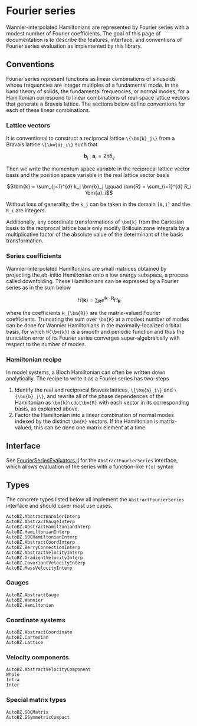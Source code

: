 # Fourier series

Wannier-interpolated Hamiltonians are represented by Fourier series with a
modest number of Fourier coefficients. The goal of this page of documentation is
to describe the features, interface, and conventions of Fourier series
evaluation as implemented by this library.

## Conventions

Fourier series represent functions as linear combinations of sinusoids whose
frequencies are integer multiples of a fundamental mode. In the band theory of
solids, the fundamental frequencies, or normal modes, for a Hamiltonian
correspond to linear combinations of real-space lattice vectors that generate a
Bravais lattice. The sections below define conventions for each of these linear
combinations.

### Lattice vectors
It is conventional to construct a reciprocal lattice ``\{\bm{b}_j\}`` from a
Bravais lattice ``\{\bm{a}_i\}`` such that 
```math
\bm{b}_j \cdot \bm{a}_i = 2\pi\delta_{ij}
```
Then we write the momentum space variable in the reciprocal lattice vector basis
and the position space variable in the real lattice vector basis
```math
\bm{k} = \sum_{j=1}^{d} k_j \bm{b}_j
\qquad
\bm{R} = \sum_{i=1}^{d} R_i \bm{a}_i
```
Without loss of generality, the ``k_j`` can be taken in the domain
``[0,1]`` and the ``R_i`` are integers.

Additionally, any coordinate transformations of ``\bm{k}`` from the
Cartesian basis to the reciprocal lattice basis only modify Brillouin zone
integrals by a multiplicative factor of the absolute value of the determinant of
the basis transformation.

### Series coefficients
Wannier-interpolated Hamiltonians are small matrices obtained by projecting the
ab-initio Hamiltonian onto a low energy subspace, a process called downfolding.
These Hamiltonians can be expressed by a Fourier series as in the sum below
```math
H(\bm{k}) = \sum_{\bm{R}} e^{i\bm{k}\cdot\bm{R}} H_{\bm{R}}
```
where the coefficients ``H_{\bm{R}}`` are the matrix-valued Fourier
coefficients. Truncating the sum over ``\bm{R}`` at a modest number of modes can
be done for Wannier Hamiltonians in the maximally-localized orbital basis, for
which ``H(\bm{k})`` is a smooth and periodic function and thus the truncation
error of its Fourier series converges super-algebraically with respect to the
number of modes.

### Hamiltonian recipe
In model systems, a Bloch Hamiltonian can often be written down analytically.
The recipe to write it as a Fourier series has two-steps
1. Identify the real and reciprocal Bravais lattices, ``\{\bm{a}_i\}`` and
   ``\{\bm{b}_j\}``, and rewrite all of the phase dependences of the Hamiltonian
   as ``\bm{k}\cdot\bm{R}`` with each vector in its corresponding basis, as
   explained above.
2. Factor the Hamiltonian into a linear combination of normal modes indexed by
   the distinct ``\bm{R}`` vectors. If the Hamiltonian is matrix-valued, this
   can be done one matrix element at a time.

## Interface

See
[FourierSeriesEvaluators.jl](https://github.com/lxvm/FourierSeriesEvaluators.jl)
for the `AbstractFourierSeries` interface, which allows evaluation of the series
with a function-like `f(x)` syntax

## Types

The concrete types listed below all implement the `AbstractFourierSeries`
interface and should cover most use cases.

```@docs
AutoBZ.AbstractWannierInterp
AutoBZ.AbstractGaugeInterp
AutoBZ.AbstractHamiltonianInterp
AutoBZ.HamiltonianInterp
AutoBZ.SOCHamiltonianInterp
AutoBZ.AbstractCoordInterp
AutoBZ.BerryConnectionInterp
AutoBZ.AbstractVelocityInterp
AutoBZ.GradientVelocityInterp
AutoBZ.CovariantVelocityInterp
AutoBZ.MassVelocityInterp
```

### Gauges
```@docs
AutoBZ.AbstractGauge
AutoBZ.Wannier
AutoBZ.Hamiltonian
```

### Coordinate systems
```@docs
AutoBZ.AbstractCoordinate
AutoBZ.Cartesian
AutoBZ.Lattice
```

### Velocity components
```@docs
AutoBZ.AbstractVelocityComponent
Whole
Intra
Inter
```

### Special matrix types
```@docs
AutoBZ.SOCMatrix
AutoBZ.SSymmetricCompact
```
